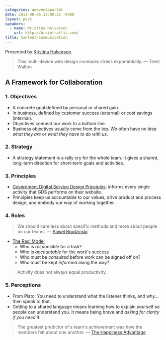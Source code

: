 ```yaml
---
categories: aneventapartdc
date: 2013-08-06 12:00:22 -0400
layout: post
speakers:
  - name: Kristina Halvorson
    url: http://braintraffic.com/
title: Content/Communication
---
```


Presented by [Kristina Halvorson](http://braintraffic.com/).

> This multi-device web design increases stress exponentially. — Trent Walton


## A Framework for Collaboration

### 1. Objectives

- A concrete goal defined by personal or shared gain.
- In business, defined by customer success (external) or cost savings (internal).
- Objectives connect our work to a bottom line.
- Business objectives usually come from the top. We often have no idea _what they are_ or _what they have to do with us_.

### 2. Strategy

- A strategy statement is a rally cry for the whole team. It gives a shared, long-term direction for short-term goals and activities.

### 3. Principles

- [Government Digital Service Design Principles](https://www.gov.uk/designprinciples): informs every single activity that GDS performs on their website.
- Principles keep us accountable to our values, drive product and process design, and embody our way of working together.

### 4. Roles

> We should care less about specific methods and more about people on our teams. — [Pawel Brodzinski](http://brodzinski.com/2010/03/good-agile-wrong-waterfall.html)

- [The Raci Model](http://en.wikipedia.org/wiki/Responsibility_assignment_matrix)
	- Who is *responsible* for a task?
	- Who is *accountable* for the work's success
	- Who must be *consulted* before work can be signed off on?
	- Who must be kept *informed* along the way?

> Activity does not always equal productivity.

### 5. Perceptions

- From Plato: You need to understand what the listener thinks, and why… then speak to that.
- Getting to a shared language means learning how to explain yourself so people can understand you. It means being brave and _asking for clarity if you need it_.

> The greatest predictor of a team's achievement was how the members felt about one another. — [The Happiness Advantage](http://www.amazon.com/gp/product/0307591549?ie=UTF8&camp=213733&creative=393185&creativeASIN=0307591549&linkCode=shr&tag=sixtwothreeor-20)